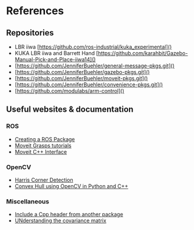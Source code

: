 References
==========

## Repositories

- LBR iiwa [https://github.com/ros-industrial/kuka_experimental]()
- KUKA LBR iiwa and Barrett Hand [https://github.com/karahbit/Gazebo-Manual-Pick-and-Place-iiwa14]()
- [https://github.com/JenniferBuehler/general-message-pkgs.git]()
- [https://github.com/JenniferBuehler/gazebo-pkgs.git]()
- [https://github.com/JenniferBuehler/moveit-pkgs.git]()
- [https://github.com/JenniferBuehler/convenience-pkgs.git]()
- [https://github.com/modulabs/arm-control]()


## Useful websites & documentation

### ROS
- [Creating a ROS Package](https://wiki.ros.org/ROS/Tutorials/CreatingPackage)
- [Moveit Grasps tutorials](https://ros-planning.github.io/moveit_tutorials/doc/moveit_grasps/moveit_grasps_tutorial.html)
- [Moveit C++ Interface](https://ros-planning.github.io/moveit_tutorials/doc/move_group_interface/move_group_interface_tutorial.html#move-group-c-interface)

### OpenCV

- [Harris Corner Detection](https://opencv-python-tutroals.readthedocs.io/en/latest/py_tutorials/py_feature2d/py_features_harris/py_features_harris.html#harris-corner-detection)
- [Convex Hull using OpenCV in Python and C++](https://www.learnopencv.com/convex-hull-using-opencv-in-python-and-c/)

### Miscellaneous

- [Include a Cpp header from another package](https://roboticsbackend.com/ros-include-cpp-header-from-another-package/)
- [UNderstanding the covariance matrix](https://datascienceplus.com/understanding-the-covariance-matrix/)